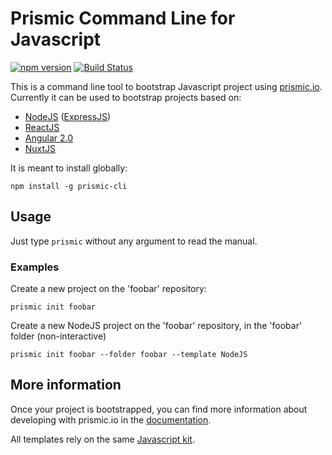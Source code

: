 # Prismic Command Line for Javascript

[![npm version](https://badge.fury.io/js/prismic-cli.svg)](http://badge.fury.io/js/prismic-cli)
[![Build Status](https://api.travis-ci.org/prismicio/prismic-cli.png)](https://travis-ci.org/prismicio/prismic-cli)

This is a command line tool to bootstrap Javascript project using [prismic.io](https://prismic.io). Currently it can be used to bootstrap projects based on:

* [NodeJS](https://nodejs.org/) ([ExpressJS](https://expressjs.com/))
* [ReactJS](https://facebook.github.io/react/)
* [Angular 2.0](https://angular.io/)
* [NuxtJS](https://nuxtjs.org/)

It is meant to install globally:

```
npm install -g prismic-cli
```

## Usage

Just type `prismic` without any argument to read the manual.

### Examples

Create a new project on the 'foobar' repository:
```
prismic init foobar
```

Create a new NodeJS project on the 'foobar' repository, in the 'foobar' folder (non-interactive) 
```
prismic init foobar --folder foobar --template NodeJS
```

## More information

Once your project is bootstrapped, you can find more information about developing with prismic.io in the [documentation](http://prismic.io/docs).

All templates rely on the same [Javascript kit](https://github.com/prismicio/javascript-kit).
